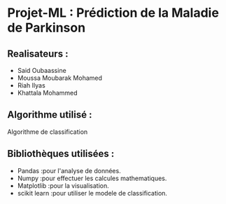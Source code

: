 # Projet-ML : Prédiction de la Maladie de Parkinson

## Realisateurs :

+ Said Oubaassine
+ Moussa Moubarak Mohamed
+ Riah Ilyas
+ Khattala Mohammed

## Algorithme utilisé :

Algorithme de classification

## Bibliothèques utilisées :

+ Pandas       :pour l'analyse de données.
+ Numpy        :pour effectuer les calcules mathematiques.
+ Matplotlib   :pour la visualisation.
+ scikit learn :pour utiliser le modele de classification.
